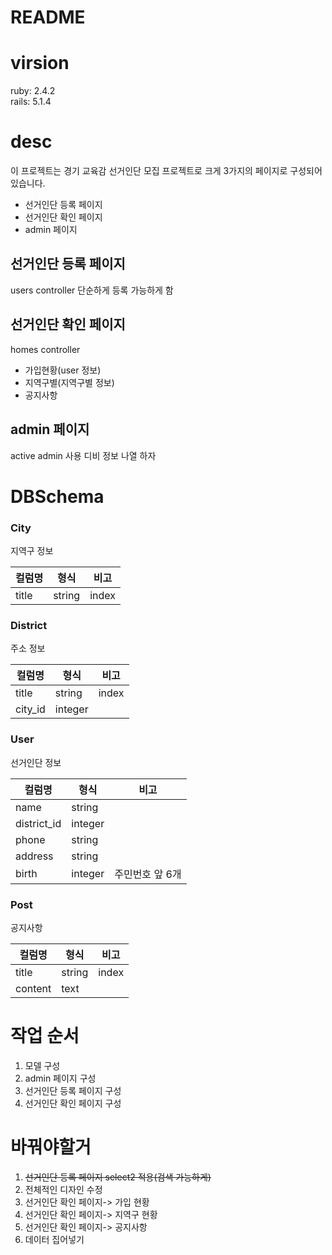 # README

# virsion
ruby: 2.4.2 <br>
rails: 5.1.4

# desc
이 프로젝트는 경기 교육감 선거인단 모집 프로젝트로 크게 3가지의 페이지로 구성되어있습니다.<br>
- 선거인단 등록 페이지
- 선거인단 확인 페이지
- admin 페이지

## 선거인단 등록 페이지
users controller
단순하게 등록 가능하게 함

## 선거인단 확인 페이지
homes controller
- 가입현황(user 정보)
- 지역구별(지역구별 정보)
- 공지사항

## admin 페이지
active admin 사용
디비 정보 나열 하자

# DBSchema
### City
지역구 정보

| 컬럼명   | 형식     | 비고    |
| ----- | ------ | ----- |
| title | string | index |

### District
주소 정보

| 컬럼명     | 형식      | 비고    |
| ------- | ------- | ----- |
| title   | string  | index |
| city_id | integer |       |

### User
선거인단 정보

| 컬럼명         | 형식      | 비고        |
| ----------- | ------- | --------- |
| name        | string  |           |
| district_id | integer |           |
| phone       | string  |           |
| address       | string  |           |
| birth       | integer | 주민번호 앞 6개 |

### Post
공지사항

| 컬럼명     | 형식     | 비고    |
| ------- | ------ | ----- |
| title   | string | index |
| content | text   |       |
# 작업 순서
1. 모델 구성
2. admin 페이지 구성
3. 선거인단 등록 페이지 구성
4. 선거인단 확인 페이지 구성

# 바꿔야할거
1. ~~선거인단 등록 페이지 select2 적용(검색 가능하게)~~
2. 전체적인 디자인 수정
3. 선거인단 확인 페이지-> 가입 현황
4. 선거인단 확인 페이지-> 지역구 현황
5. 선거인단 확인 페이지-> 공지사항
6. 데이터 집어넣기
